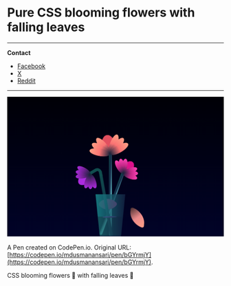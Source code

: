 # Pure CSS blooming flowers with falling leaves

-----------------------------------------------------------------------------------------------
**Contact**
* [Facebook](https://www.facebook.com/duytan.hh) 
* [X](https://twitter.com/12dtan) 
* [Reddit](https://www.reddit.com/user/DuYTano3)

-----------------------------------------------------------------------------------------------

![Output](/output/html-css.png)

A Pen created on CodePen.io. Original URL: [https://codepen.io/mdusmanansari/pen/bGYrmjY](https://codepen.io/mdusmanansari/pen/bGYrmjY).

CSS blooming flowers 🌷 with falling leaves 🍃
